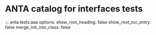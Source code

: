 <!--
  ~ Copyright (c) 2023 Arista Networks, Inc.
  ~ Use of this source code is governed by the Apache License 2.0
  ~ that can be found in the LICENSE file.
  -->

# ANTA catalog for interfaces tests

::: anta.tests.aaa
    options:
      show_root_heading: false
      show_root_toc_entry: false
      merge_init_into_class: false
